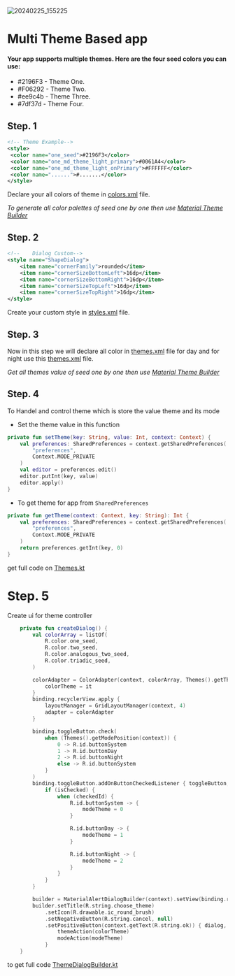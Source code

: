 ![20240225_155225](https://github.com/TanotiCoder/MultiTheme/assets/81159555/c866e7fd-347b-4c67-8a21-d19ca2c872e8)
# Multi Theme Based app

#### Your app supports multiple themes. Here are the four seed colors you can use:

- #2196F3 - Theme One.
- #F06292 - Theme Two.
- #ee9c4b - Theme Three.
- #7df37d - Theme Four.

## Step. 1

   ```xml
<!-- Theme Example-->
<style>
    <color name="one_seed">#2196F3</color>
    <color name="one_md_theme_light_primary">#0061A4</color>
    <color name="one_md_theme_light_onPrimary">#FFFFFF</color>
    <color name="......">#.......</color>
</style>
```

Declare your all colors of theme
in [colors.xml](https://github.com/TanotiCoder/MultiTheme/blob/master/themedialog/src/main/res/values/colors.xml) file.

_To generate all color palettes of seed one by one then use [Material Theme Builder]()_

## Step. 2

```xml
<!--    Dialog Custom-->
<style name="ShapeDialog">
    <item name="cornerFamily">rounded</item>
    <item name="cornerSizeBottomLeft">16dp</item>
    <item name="cornerSizeBottomRight">16dp</item>
    <item name="cornerSizeTopLeft">16dp</item>
    <item name="cornerSizeTopRight">16dp</item>
</style>
```

Create your custom style
in  [styles.xml](https://github.com/TanotiCoder/MultiTheme/blob/master/themedialog/src/main/res/values/styles.xml) file.

## Step. 3

Now in this step we will declare all color
in [themes.xml](https://github.com/TanotiCoder/MultiTheme/blob/master/themedialog/src/main/res/values/themes.xml) file
for day and for night use
this [themes.xml](https://github.com/TanotiCoder/MultiTheme/blob/master/themedialog/src/main/res/values-night/themes.xml)
file.

_Get all themes value of seed one by one then use [Material Theme Builder]()_

## Step. 4

To Handel and control theme which is store the value theme and its mode

- Set the theme value in this function

```kotlin
private fun setTheme(key: String, value: Int, context: Context) {
    val preferences: SharedPreferences = context.getSharedPreferences(
        "preferences",
        Context.MODE_PRIVATE
    )
    val editor = preferences.edit()
    editor.putInt(key, value)
    editor.apply()
}
```

- To get theme for app from `SharedPreferences`

```kotlin
private fun getTheme(context: Context, key: String): Int {
    val preferences: SharedPreferences = context.getSharedPreferences(
        "preferences",
        Context.MODE_PRIVATE
    )
    return preferences.getInt(key, 0)
}

```

get full code
on [Themes.kt](https://github.com/TanotiCoder/MultiTheme/blob/master/themedialog/src/main/java/com/example/themedialog/Themes.kt)

# Step. 5

Create ui for theme
controller
```kotlin
    private fun createDialog() {
        val colorArray = listOf(
            R.color.one_seed,
            R.color.two_seed,
            R.color.analogous_two_seed,
            R.color.triadic_seed,
        )

        colorAdapter = ColorAdapter(context, colorArray, Themes().getThemePosition(context)) {
            colorTheme = it
        }
        binding.recyclerView.apply {
            layoutManager = GridLayoutManager(context, 4)
            adapter = colorAdapter
        }

        binding.toggleButton.check(
            when (Themes().getModePosition(context)) {
                0 -> R.id.buttonSystem
                1 -> R.id.buttonDay
                2 -> R.id.buttonNight
                else -> R.id.buttonSystem
            }
        )
        binding.toggleButton.addOnButtonCheckedListener { toggleButton, checkedId, isChecked ->
            if (isChecked) {
                when (checkedId) {
                    R.id.buttonSystem -> {
                        modeTheme = 0
                    }

                    R.id.buttonDay -> {
                        modeTheme = 1
                    }

                    R.id.buttonNight -> {
                        modeTheme = 2
                    }
                }
            }
        }

        builder = MaterialAlertDialogBuilder(context).setView(binding.root)
        builder.setTitle(R.string.choose_theme)
            .setIcon(R.drawable.ic_round_brush)
            .setNegativeButton(R.string.cancel, null)
            .setPositiveButton(context.getText(R.string.ok)) { dialog, which ->
                themeAction(colorTheme)
                modeAction(modeTheme)
            }
    }

```
to get full code [ThemeDialogBuilder.kt](https://github.com/TanotiCoder/MultiTheme/blob/master/themedialog/src/main/java/com/example/themedialog/ThemeDialogBuilder.kt)
